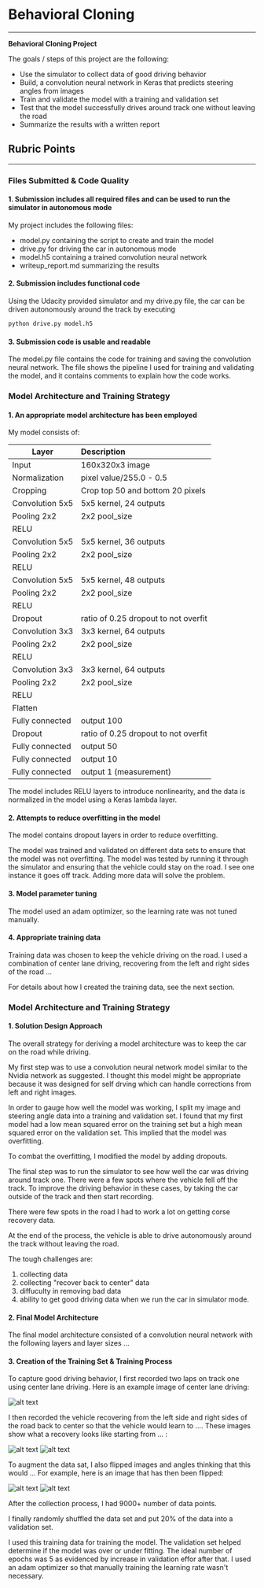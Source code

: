 # **Behavioral Cloning** 

---

**Behavioral Cloning Project**

The goals / steps of this project are the following:
* Use the simulator to collect data of good driving behavior
* Build, a convolution neural network in Keras that predicts steering angles from images
* Train and validate the model with a training and validation set
* Test that the model successfully drives around track one without leaving the road
* Summarize the results with a written report


[//]: # (Image References)

[image2]: ./examples/center_2018_06_11_16_55_56_353.jpg "Center lane driving"
[image3]: ./examples/center_2018_06_12_11_50_27_781.jpg "Recovery Image"
[image5]: ./examples/center_2018_06_11_19_22_31_834.jpg "Recovery Image"
[image6]: ./examples/center_2018_06_11_16_55_56_353.jpg "Normal Image"
[image7]: ./examples/flipped.jpg "Flipped Image"

## Rubric Points

---
### Files Submitted & Code Quality

#### 1. Submission includes all required files and can be used to run the simulator in autonomous mode

My project includes the following files:
* model.py containing the script to create and train the model
* drive.py for driving the car in autonomous mode
* model.h5 containing a trained convolution neural network 
* writeup_report.md summarizing the results

#### 2. Submission includes functional code
Using the Udacity provided simulator and my drive.py file, the car can be driven autonomously around the track by executing 
```sh
python drive.py model.h5
```

#### 3. Submission code is usable and readable

The model.py file contains the code for training and saving the convolution neural network. The file shows the pipeline I used for training and validating the model, and it contains comments to explain how the code works.

### Model Architecture and Training Strategy

#### 1. An appropriate model architecture has been employed

My model consists of:

| Layer                 |     Description                       |
|-----------------------|:-------------------------------|
| Input                 | 160x320x3 image                       |
| Normalization         | pixel value/255.0 - 0.5      |
| Cropping              | Crop top 50 and bottom 20 pixels|
| Convolution 5x5       | 5x5 kernel, 24 outputs|
| Pooling 2x2           | 2x2 pool_size|
| RELU                  |         |                                              |
| Convolution 5x5       | 5x5 kernel, 36 outputs|
| Pooling 2x2           | 2x2 pool_size|
| RELU                  |         |  
| Convolution 5x5       | 5x5 kernel, 48 outputs|
| Pooling 2x2           | 2x2 pool_size|
| RELU                  |         |  
| Dropout               | ratio of 0.25 dropout to not overfit|
| Convolution 3x3       | 3x3 kernel, 64 outputs|
| Pooling 2x2           | 2x2 pool_size|
| RELU                  |         |
| Convolution 3x3       | 3x3 kernel, 64 outputs|
| Pooling 2x2           | 2x2 pool_size|
| RELU                  |         |
| Flatten               |     |
| Fully connected       | output 100        |
| Dropout               | ratio of 0.25 dropout to not overfit|
| Fully connected       | output 50          |
| Fully connected       | output 10           |
| Fully connected       | output 1 (measurement)   |


The model includes RELU layers to introduce nonlinearity, and the data is normalized in the model using a Keras lambda layer.

#### 2. Attempts to reduce overfitting in the model

The model contains dropout layers in order to reduce overfitting.

The model was trained and validated on different data sets to ensure that the model was not overfitting. The model was tested by running it through the simulator and ensuring that the vehicle could stay on the road. I see one instance it goes off track. Adding more data will solve the problem.

#### 3. Model parameter tuning

The model used an adam optimizer, so the learning rate was not tuned manually.

#### 4. Appropriate training data

Training data was chosen to keep the vehicle driving on the road. I used a combination of center lane driving, recovering from the left and right sides of the road ... 

For details about how I created the training data, see the next section. 

### Model Architecture and Training Strategy

#### 1. Solution Design Approach

The overall strategy for deriving a model architecture was to keep the car on the road while driving.

My first step was to use a convolution neural network model similar to the Nvidia network as suggested. I thought this model might be appropriate because it was designed for self drving which can handle corrections from left and right images.

In order to gauge how well the model was working, I split my image and steering angle data into a training and validation set. I found that my first model had a low mean squared error on the training set but a high mean squared error on the validation set. This implied that the model was overfitting. 

To combat the overfitting, I modified the model by adding dropouts.

The final step was to run the simulator to see how well the car was driving around track one. There were a few spots where the vehicle fell off the track. To improve the driving behavior in these cases, by taking the car outside of the track and then start recording.

There were few spots in the road I had to work a lot on getting corse recovery data.

At the end of the process, the vehicle is able to drive autonomously around the track without leaving the road.

The tough challenges are:
1. collecting data
2. collecting "recover back to center" data
3. diffuculty in removing bad data
4. ability to get good driving data when we run the car in simulator mode.

#### 2. Final Model Architecture

The final model architecture consisted of a convolution neural network with the following layers and layer sizes ...


#### 3. Creation of the Training Set & Training Process

To capture good driving behavior, I first recorded two laps on track one using center lane driving. Here is an example image of center lane driving:

![alt text][image2]

I then recorded the vehicle recovering from the left side and right sides of the road back to center so that the vehicle would learn to .... These images show what a recovery looks like starting from ... :

![alt text][image3]
![alt text][image5]


To augment the data sat, I also flipped images and angles thinking that this would ... For example, here is an image that has then been flipped:

![alt text][image6]
![alt text][image7]


After the collection process, I had 9000+ number of data points. 

I finally randomly shuffled the data set and put 20% of the data into a validation set. 

I used this training data for training the model. The validation set helped determine if the model was over or under fitting. The ideal number of epochs was 5 as evidenced by increase in validation effor after that. I used an adam optimizer so that manually training the learning rate wasn't necessary.
